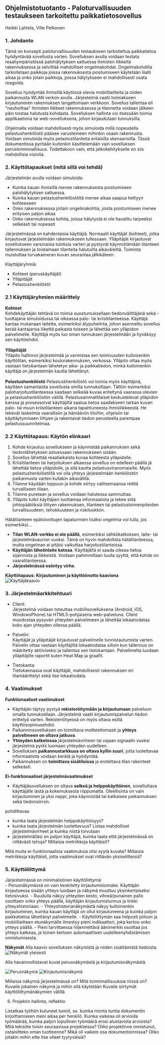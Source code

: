<h2>Ohjelmistotuotanto - Paloturvallisuuden testaukseen tarkoitettu paikkatietosovellus</h2>

Heikki Lahtela, Ville Pelkonen

<h3>1. Johdanto</h3>

Tämä on konsepti paloturvallisuuden testaukseen tarkoitettua paikkatietoa hyödyntävää sovellusta varten. Sovelluksen avulla voidaan testata reaaliympäristössä palohälytyksen sattuessa ihmisten liikkeitä rakennuksessa ja selvittää mahdolliset ongelmakohdat. Ongelmakohdilla tarkoitetaan paikkoja joissa rakennuksesta poistumiseen käytetään liialti aikaa ja onko jotain paikkoja, joissa hälytykseen ei mahdollisesti osata reagoida.

Sovellus hyödyntää ihmisillä käytössä olevia mobiililaitteita ja niiden paikannusta WLAN verkon avulla. Järjestelmä vaatii toimiakseen kirjautuminen rakennuksen langattomaan verkkoon. Sovellus tallentaa eli "nauhoittaa" ihmisten liikkeet rakennuksessa ja tilannetta voidaan jälkeen päin toistaa halutusta kohdasta. Sovelluksen hallinta voi itsessään toimia applikaationa tai web-sovelluksena, johon kirjaudutaan tunnuksilla.

Ohjelmalla voidaan mahdollisesti myös simuloida millä nopeudella pelastushenkilöstö pääsee varusteineen mihinkin osaan rakennusta. Voidaan simuloida myös pelastustilanteita erilaisilla skenaarioilla. Tässä dokumentissa pyritään kuitenkin käsittelemään vain sovelluksen perustoiminnallisuus. Todettakoon vain, että jatkokehitykselle on siis mahdollisia visioita.
 
<h3>2. Käyttötapaukset (mitä sillä voi tehdä)</h3>

Järjestelmän avulla voidaan simuloida:
- Kuinka kauan ihmisillä menee rakennuksesta poistumiseen palohälytyksen sattuessa.
- Kuinka kauan pelastushenkilöstöltä menee aikaa saapua tiettyyn kohteeseen
- Onko rakennuksessa joitain ongelmakohtia, joista poistumiseen menee erityisen paljon aikaa
- Onko rakennuksessa kohtia, joissa hälytystä ei ole havaittu tarpeeksi selkeästi tai nopeasti

Järjestelmässä on kahdenlaisia käyttäjiä. Normaalit käyttäjät (kohteet), jotka kirjautuvat järjestelmään rakennukseen tullessaan. Ylläpitäjät kirjautuvat sovellukseen varsinaisia tuloksia varten ja pystyvät käynnistämään tilanteen tallennuksen ja toistamaan tilanteita halutuilta aikaväleiltä. Toiminta muistuttaa turvakameran kuvan seurantaa jälkikäteen.

Käyttäjäryhmiä:

- Kohteet (peruskäyttäjät)
- Ylläpitäjät
- Pelastushenkilöstö

<h3>2.1 Käyttäjäryhmien määrittely</h3>
 
<b>Kohteet</b><br/>
Kohdekäyttäjän tehtävä on toimia suostumuksellaan tiedonvälittäjänä sekä -tuottajana simuloidussa tai oikeassa palo- tai kriisitilanteessa. Käyttäjä kantaa mukanaan laitetta, esimerkiksi älypuhelinta, johon asennettu sovellus kerää kantajansa liikettä paikasta toiseen ja lähettää sen ylläpidon palvelimelle. Käyttäjä myös luo oman tunnuksen järjestelmään ja hyväksyy sen käyttöehdot.
<br/><br/>
<b>Ylläpitäjät</b><br/>
Ylläpito hallinnoi järjestelmää ja varmistaa sen toimivuuden kulloisenkin käyttötilan, esimerkiksi koulurakennuksen, verkossa. Ylläpito ottaa myös vastaan tietokantaan lähetetyn aika- ja paikkatiedon, minkä kulloinenkin käyttäjä on järjestelmän kautta lähettänyt.
<br/><br/>
<b>Pelastushenkilöstö</b>
Pelastuskhenkilöstö voi toimia myös käyttäjinä, käyttäen samanlaista sovellusta omilla tunnuksillaan. Tällöin esimerkiksi paloharjoitustilanteessa saadaan selkeää kuvaa eriteltynä vaarassa olevien ja pelastushenkilöstön välillä. Pelastusammattilaiset keskustelevat ylläpidon kanssa ja prosessoivat käyttäjiltä saatua tietoa saadakseen tarkan kuvan palo- tai muun kriisitilanteen aikana tapahtuneesta ihmisliikkeestä. He tekevät laskelmia vaarallisiin ja hämääviin tiloihin, ohjeisiin tai käyttäytymiseen liittyen ja rakentavat tiedon perusteella parempaa pelastussuunnitelmaa.
 
<h3>2.2 Käyttötapaus: Käytön elinkaari</h3>

1. Kohde kirjautuu sovellukseen ja käynnistää paikannuksen sekä tiedonlähetyksen astuessaan rakennukseen sisään.
2. Sovellus lähettää reaaliaikaista kuvaa kohteesta ylläpidolle.
3. Kriisitilanteen tai harjoituksen alkaessa sovellus on edelleen päällä jä lähettää tietoa ylläpidolle, ja sitä kautta pelastusviranomaisille. Myös pelastushenkilöstöllä voi olla yhteys järjestelmään henkilöstön paikannusta varten kullakin aikavälillä.
4. Tilanne käydään loppuun ja kohde siirtyy valitsemaansa reittiä turvalliseen tilaan.
5. Tilanne puretaan ja sovellus voidaan halutessa sammuttaa.
6. Ylläpito tutkii käyttäjien tuottamaa informaatiota ja tekee siitä johtopäätöksiä liittyen rakennuksen, tilanteen tai pelastustoimenpiteiden turvallisuudeen, tehokkuuteen ja riskiluokkiin.

Hätätilanteen epätoivottujen tapaturmien lisäksi ongelmia voi tulla, jos esimerkiksi...
- <b>Tilan WLAN-verkko ei ole päällä</b>, esimerkiksi sähkökatkoksen, laite- tai järjestelmävaurion vuoksi. Tämä on hyvin mahdollista hätätilanteessa, mutta ongelman ei pitäisi vaikuttaa harjoitustilanteissa.
- <b>Käyttäjän lähetinlaite katoaa</b>. Käyttäjältä ei saada oikeaa tietoa sijainnista ja liikkeistä. Voidaan pahimmillaan luulla syyttä, että kohde on vaaratilanteessa.
- <b>Järjestelmässä esiintyy virhe</b>.

<b>Käyttötapaus: Kirjautuminen ja käyttöönotto kaaviona</b><br>
![Käyttäjäkaavio](http://users.metropolia.fi/~villeep/Ohjelmistotuotanto/kayttajakaavio.jpg)

 
<h3>3. Järjestelmäarkkitehtuuri</h3>

- Client:<br>
Järjestelmä voidaan toteuttaa mobiilisovelluksena (Android, iOS, WindowsPhone) tai HTML5-pohjaisena web-palveluna. Client muodostaa pysyvän yhteyden palvelimeen ja lähettää lokaatiodataa koko ajan yhteyden ollessa päällä.

- Palvelin:<br>
Käyttäjät ja ylläpitäjät kirjautuvat palvelimelle tunnistautumista varten. Palvelin ottaa vastaan käyttäjiltä lokaatiodataa silloin kun tallennus on määritetty aktiiviseksi ja tallentaa sen tietokantaan. Palvelimelta luodaan ylläpitäjille raportit kuten Heat Map ja graafit.

- Tietokanta:<br>
Tietokannassa ovat käyttäjät, mahdollisesti rakennuksen eri tilamäärittelyt sekä itse lokaatiodata.

 
<h3>4. Vaatimukset</h3>
 
<b>Funktionaaliset vaatimukset</b>
- Käyttäjän täytyy pystyä <b>rekisteröitymään ja kirjautumaan</b> palveluun omalla tunnuksellaan. Järjestelmä vaatii kirjautumispalvelun tiedon erittelyä varten. Rekisteröityessä on myös oltava esillä käyttösopimusehdot.
- Paikanninsovelluksen on toimittava moitteettomasti ja <b>yhteys palvelimeen on oltava jatkuva</b>.
- <b>Yhteyden katketessa</b> järjestelmävirheen tai vajaan signaalin vuoksi järjestelmä pyrkii luomaan yhteyden uudelleen.
- Sovelluksen <b>paikannustarkkuus on oltava kyllin suuri</b>, jotta luotettavaa informaatiota voidaan kerätä ja hyödyntää.
- Paikannuksen on <b>toimittava sisätiloissa</b> ja erotettava tilan rakenteet selkeästi.


<b>Ei-funktionaaliset järjestelmävaatimukset</b>
- Käyttäjäsovelluksen on oltava <b>selkeä ja helppokäyttöinen</b>, sovelluttava käyttäjälle iästä ja kokemuksesta riippumatta. Oleellisinta on vain kirjautuminen ja yksi nappi, joka käynnistää tai katkaisee paikannuksen sekä tiedonsiirron.

 
pohdittavaa
* kuinka taata järjestelmän helppokäyttöisyys?
* kuinka taata järjestelmän luotettavuus? Listaa mahdolliset 
järjestelmävirheet ja kuinka niistä toivutaan
* järjestelmälläsi on paljon käyttäjiä, kuinka taata että 
järjestelmässä on riittävästi tehoja? Millaisia metriikkoja 
käyttäisit?
 
Mitä muita ei-funktionaalisia vaatimuksia olisi syytä kuvata?
Millaisia metriikkoja käyttäisit, jotta vaatimukset ovat 
riittävän yksiselitteisiä?
 
<h3>5. Käyttöliittymä</h3>
Järjestelmässä on minimalistinen käyttöliittymä:<br>
- Perusnäkymässä on vain keskitetty kirjautumislomake. Käyttäjän kirjautuessa sisään yhteys luodaan ja näkymä muuttuu yksinkertaiseksi tietosivuksi.
- Ruudulla näkyy yhteyden kesto, vihreä/punainen pallo osoittaen onko yhteys päällä, käyttäjän kirjautumistunnus ja linkki yhteyshistoriaan.
- Yhteyshistorianäkymästä näkyy kulloinenkin kirjautuminen, kuinka kauan käyttäjä on ollut kirjautuneena ja kuinka paljon paikkatietoa lähettänyt palvelimelle.
- Käyttöliittymän saa helposti piiloon ja mobiililaitteen etunäkymälle ilmestyy pieni indikaattori, joka kertoo onko yhteys päällä.
- Pieni tarvittaessa hiljennettävä äänimerkki osoittaa jos yhteys katkeaa, ja toinen kertoen automaattisen uudelleenyhdistämisen onnistumisesta.

<b>Näkymät</b>
Alla kaavio sovelluksen näkymistä ja niiden sisältämistä tiedoista.<br>
![Näkymät yleisesti](http://users.metropolia.fi/~villeep/Ohjelmistotuotanto/nakymat_lyhyesti.png)


Alla havainnollistavat kuvat perusnäkymästä ja kirjautumisnäkymästä.<br>

![Perusnäkymä](http://users.metropolia.fi/~villeep/Ohjelmistotuotanto/perusnakyma.png)
![Kirjautumisnäkymä](http://users.metropolia.fi/~villeep/Ohjelmistotuotanto/kirjautumisnakyma.png)

 

Millaisia näkymiä järjestelmässä on? Mitä toiminnallisuuksia niissä 
on?
Kuvaile jokainen näkymä ja mihin sitä käytetään 
Kuvaile siirtymät käyttöliittymänäkymien välillä


6. Projektin hallinta, reflektio
 
Listatkaa työhön kuluneet tunnit, so. kuinka monta tuntia dokumentin 
kirjoittamiseen meni aikaa per henkilö.
Kuinka vaikeaa oli arvioida työmäärää, kuinka paljon lopullinen 
työmäärä erosi alustavista arvioista?
Mitä tekisitte toisin seuraavissa projekteissa? Oliko projektinne 
onnistunut, ostaisitteko oman tuotteenne?
Mikä oli vaikein osa dokumentoinnissa? Oliko jotakin mihin ette itse 
olleet tyytyväisiä?
